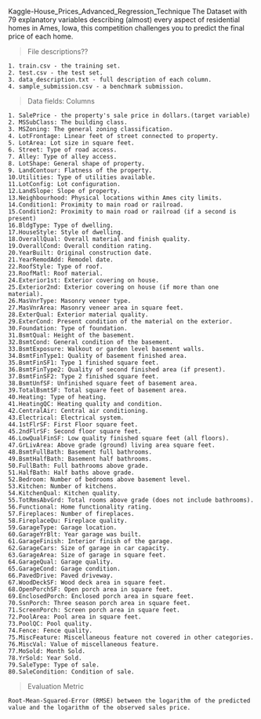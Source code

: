 Kaggle-House_Prices_Advanced_Regression_Technique
The Dataset with 79 explanatory variables describing (almost) every aspect of residential homes in Ames, Iowa, this competition challenges you to predict the final price of each home.

> File descriptions??

    1. train.csv - the training set.
    2. test.csv - the test set.
    3. data_description.txt - full description of each column.
    4. sample_submission.csv - a benchmark submission.

> Data fields: Columns

    1. SalePrice - the property's sale price in dollars.(target variable)
    2. MSSubClass: The building class.
    3. MSZoning: The general zoning classification.
    4. LotFrontage: Linear feet of street connected to property.
    5. LotArea: Lot size in square feet.
    6. Street: Type of road access.
    7. Alley: Type of alley access.
    8. LotShape: General shape of property.
    9. LandContour: Flatness of the property.
    10.Utilities: Type of utilities available.
    11.LotConfig: Lot configuration.
    12.LandSlope: Slope of property.
    13.Neighbourhood: Physical locations within Ames city limits.
    14.Condition1: Proximity to main road or railroad.
    15.Condition2: Proximity to main road or railroad (if a second is present)
    16.BldgType: Type of dwelling.
    17.HouseStyle: Style of dwelling.
    18.OverallQual: Overall material and finish quality.
    19.OverallCond: Overall condition rating.
    20.YearBuilt: Original construction date.
    21.YearRemodAdd: Remodel date.
    22.RoofStyle: Type of roof.
    23.RoofMatl: Roof material.
    24.Exterior1st: Exterior covering on house.
    25.Exterior2nd: Exterior covering on house (if more than one material).
    26.MasVnrType: Masonry veneer type.
    27.MasVnrArea: Masonry veneer area in square feet.
    28.ExterQual: Exterior material quality.
    29.ExterCond: Present condition of the material on the exterior.
    30.Foundation: Type of foundation.
    31.BsmtQual: Height of the basement.
    32.BsmtCond: General condition of the basement.
    33.BsmtExposure: Walkout or garden level basement walls.
    34.BsmtFinType1: Quality of basement finished area.
    35.BsmtFinSF1: Type 1 finished square feet.
    36.BsmtFinType2: Quality of second finished area (if present).
    37.BsmtFinSF2: Type 2 finished square feet.
    38.BsmtUnfSF: Unfinished square feet of basement area.
    39.TotalBsmtSF: Total square feet of basement area.
    40.Heating: Type of heating.
    41.HeatingQC: Heating quality and condition.
    42.CentralAir: Central air conditioning.
    43.Electrical: Electrical system.
    44.1stFlrSF: First Floor square feet.
    45.2ndFlrSF: Second floor square feet.
    46.LowQualFinSF: Low quality finished square feet (all floors).
    47.GrLivArea: Above grade (ground) living area square feet.
    48.BsmtFullBath: Basement full bathrooms.
    49.BsmtHalfBath: Basement half bathrooms.
    50.FullBath: Full bathrooms above grade.
    51.HalfBath: Half baths above grade.
    52.Bedroom: Number of bedrooms above basement level.
    53.Kitchen: Number of kitchens.
    54.KitchenQual: Kitchen quality.
    55.TotRmsAbvGrd: Total rooms above grade (does not include bathrooms).
    56.Functional: Home functionality rating.
    57.Fireplaces: Number of fireplaces.
    58.FireplaceQu: Fireplace quality.
    59.GarageType: Garage location.
    60.GarageYrBlt: Year garage was built.
    61.GarageFinish: Interior finish of the garage.
    62.GarageCars: Size of garage in car capacity.
    63.GarageArea: Size of garage in square feet.
    64.GarageQual: Garage quality.
    65.GarageCond: Garage condition.
    66.PavedDrive: Paved driveway.
    67.WoodDeckSF: Wood deck area in square feet.
    68.OpenPorchSF: Open porch area in square feet.
    69.EnclosedPorch: Enclosed porch area in square feet.
    70.SsnPorch: Three season porch area in square feet.
    71.ScreenPorch: Screen porch area in square feet.
    72.PoolArea: Pool area in square feet.
    73.PoolQC: Pool quality.
    74.Fence: Fence quality.
    75.MiscFeature: Miscellaneous feature not covered in other categories.
    76.MiscVal: Value of miscellaneous feature.
    77.MoSold: Month Sold.
    78.YrSold: Year Sold.
    79.SaleType: Type of sale.
    80.SaleCondition: Condition of sale.
    
   > Evaluation Metric
   
    Root-Mean-Squared-Error (RMSE) between the logarithm of the predicted value and the logarithm of the observed sales price.
